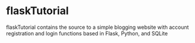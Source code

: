 # flaskTutorial

flaskTutorial contains the source to a simple blogging website with account registration and login functions based in Flask, Python, and SQLite
